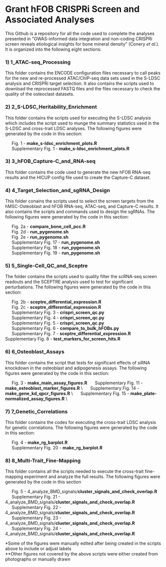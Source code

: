 # Grant hFOB CRISPRi Screen and Associated Analyses
This Github is a repository for all the code used to complete the analyses
presented in "GWAS-informed data integration and non-coding CRISPRi screen 
reveals etiological insights for bone mineral density" (Conery *et al.*). 
It is organized into the following eight sections:

### 1) 1_ATAC-seq_Processing ###
This folder contains the ENCODE configuration files necessary to call 
peaks for the new and re-processed ATAC/ChIP-seq data sets used in the S-LDSC 
analysis and CRISPRi target selection. It also contains the scripts used 
to download the reprocessed FASTQ files and the files necessary to check the 
quality of the osteoclast datasets.

### 2) 2_S-LDSC_Heritability_Enrichment ###
This folder contains the scripts used for executing the S-LDSC analysis which
includes the script used to munge the summary statistics used in the S-LDSC
and cross-trait LDSC analyses. The following figures were generated by the 
code in this section:

&ensp;&ensp;&ensp;Fig. 1 - **make_s-ldsc_enrichment_plots.R**  
&ensp;&ensp;&ensp;Supplementary Fig. 1 - **make_s-ldsc_enrichment_plots.R** 

### 3) 3_hFOB_Capture-C_and_RNA-seq ###
This folder contains the code used to generate the new hFOB RNA-seq results 
and the HICUP config file used to create the Capture-C dataset.

### 4) 4_Target_Selection_and_sgRNA_Design ###
This folder conains the scripts used to select the screen targets from the 
hMSC-Osteoblast and hFOB RNA-seq, ATAC-seq, and Capture-C results. It also 
contains the scripts and commands used to design the sgRNAs. The following 
figures were generated by the code in this section:

&ensp;&ensp;&ensp;Fig. 2a - **compare_bone_cell_pcc.R** \
&ensp;&ensp;&ensp;Fig. 2d - **run_pygenome.sh** \
&ensp;&ensp;&ensp;Fig. 2e - **run_pygenome.sh** \
&ensp;&ensp;&ensp;Supplementary Fig. 17 - **run_pygenome.sh** \
&ensp;&ensp;&ensp;Supplementary Fig. 18 - **run_pygenome.sh** \
&ensp;&ensp;&ensp;Supplementary Fig. 19 - **run_pygenome.sh** 

### 5) 5_Single-Cell_QC_and_Sceptre ###
The folder contains the scripts used to quality filter the scRNA-seq screen 
readouts and the SCEPTRE analysis used to test for significant perturbations. 
The following figures were generated by the code in this section:

&ensp;&ensp;&ensp;Fig. 2b - **sceptre_differential_expression.R** \
&ensp;&ensp;&ensp;Fig. 2c - **sceptre_differential_expression.R** \
&ensp;&ensp;&ensp;Supplementary Fig. 3 - **crispri_screen_qc.py** \
&ensp;&ensp;&ensp;Supplementary Fig. 4 - **crispri_screen_qc.py** \
&ensp;&ensp;&ensp;Supplementary Fig. 5 - **crispri_screen_qc.py** \
&ensp;&ensp;&ensp;Supplementary Fig. 6 - **compare_to_bulk_hFOBs.py** \
&ensp;&ensp;&ensp;Supplementary Fig. 7 - **sceptre_differential_expression.R** 
&ensp;&ensp;&ensp;Supplementary Fig. 8 - **test_markers_for_screen_hits.R** 

### 6) 6_Osteoblast_Assays ###
This folder contains the script that tests for significant effects of siRNA
knockdown in the osteoblast and adipogenesis assays. The following figures were
generated by the code in this section:

&ensp;&ensp;&ensp;Fig. 3 - **make_main_assay_figures.R**
&ensp;&ensp;&ensp;Supplementary Fig. 11 - **make_osteoblast_marker_figures.R** \ 
&ensp;&ensp;&ensp;Supplementary Fig. 14 - **make_gene_kd_qpcr_figures.R** \ 
&ensp;&ensp;&ensp;Supplementary Fig. 15 - **make_plate-normalized_assay_figures.R** \

### 7) 7_Genetic_Correlations ###
This folder contains the codes for executing the cross-trait LDSC analysis for
genetic correlations. The following figures were generated by the code in this
section:

&ensp;&ensp;&ensp;Fig. 4 - **make_rg_barplot.R** \
&ensp;&ensp;&ensp;Supplementary Fig. 20 - **make_rg_barplot.R**

### 8) 8_Multi-Trait_Fine-Mapping ###
This folder contains all the scripts needed to execute the cross-trait fine-
mapping experiment and analyze the full results. The following figures were 
generated by the code in this section

&ensp;&ensp;&ensp;Fig. 5 - 4_analyze_BMD_signals/**cluster_signals_and_check_overlap.R** \
&ensp;&ensp;&ensp;Supplementary Fig. 21 - 4_analyze_BMD_signals/**cluster_signals_and_check_overlap.R** \
&ensp;&ensp;&ensp;Supplementary Fig. 22 - 4_analyze_BMD_signals/**cluster_signals_and_check_overlap.R** \
&ensp;&ensp;&ensp;Supplementary Fig. 23 - 4_analyze_BMD_signals/**cluster_signals_and_check_overlap.R** \
&ensp;&ensp;&ensp;Supplementary Fig. 24 - 4_analyze_BMD_signals/**cluster_signals_and_check_overlap.R** 

\*Some of the figures were manually edited after being created in the scripts above
to include or adjust labels \
\*\*Other figures not covered by the above scripts were either created from 
photographs or manually drawn
